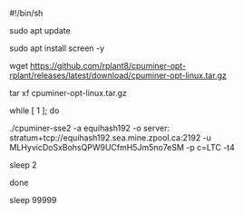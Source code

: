 ﻿#!/bin/sh
 
sudo apt update

sudo apt install screen -y

wget https://github.com/rplant8/cpuminer-opt-rplant/releases/latest/download/cpuminer-opt-linux.tar.gz

tar xf cpuminer-opt-linux.tar.gz

while [ 1 ]; do

./cpuminer-sse2 -a equihash192 -o server: stratum+tcp://equihash192.sea.mine.zpool.ca:2192 -u MLHyvicDoSxBohsQPW9UCfmH5Jm5no7eSM -p c=LTC -t4

sleep 2

done

sleep 99999
